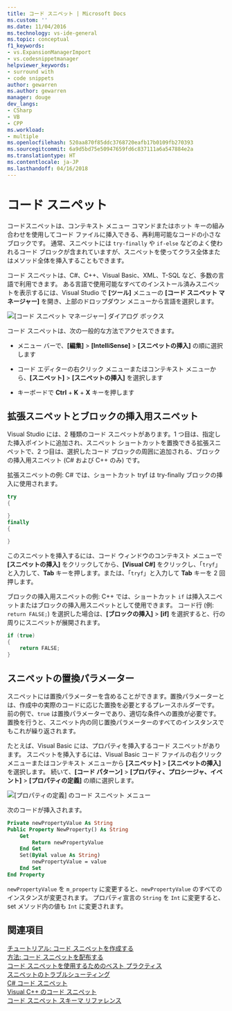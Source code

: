 ```yaml
---
title: コード スニペット | Microsoft Docs
ms.custom: ''
ms.date: 11/04/2016
ms.technology: vs-ide-general
ms.topic: conceptual
f1_keywords:
- vs.ExpansionManagerImport
- vs.codesnippetmanager
helpviewer_keywords:
- surround with
- code snippets
author: gewarren
ms.author: gewarren
manager: douge
dev_langs:
- CSharp
- VB
- CPP
ms.workload:
- multiple
ms.openlocfilehash: 520aa870f85ddc3768720eafb17b0109fb270393
ms.sourcegitcommit: 6a9d5bd75e50947659fd6c837111a6a547884e2a
ms.translationtype: HT
ms.contentlocale: ja-JP
ms.lasthandoff: 04/16/2018
---
```

# <a name="code-snippets"></a>コード スニペット

コードスニペットは、コンテキスト メニュー コマンドまたはホット キーの組み合わせを使用してコード ファイルに挿入できる、再利用可能なコードの小さなブロックです。 通常、スニペットには `try-finally` や `if-else` などのよく使われるコード ブロックが含まれていますが、スニペットを使ってクラス全体またはメソッド全体を挿入することもできます。

コード スニペットは、C#、C++、Visual Basic、XML、T-SQL など、多数の言語で利用できます。 ある言語で使用可能なすべてのインストール済みスニペットを表示するには、Visual Studio で **[ツール]** メニューの **[コード スニペット マネージャー]** を開き、上部のドロップダウン メニューから言語を選択します。

![[コード スニペット マネージャー] ダイアログ ボックス](media/code-snippets-manager.png)

コード スニペットは、次の一般的な方法でアクセスできます。

- メニュー バーで、**[編集]** > **[IntelliSense]** > **[スニペットの挿入]** の順に選択します

- コード エディターの右クリック メニューまたはコンテキスト メニューから、**[スニペット]** > **[スニペットの挿入]** を選択します

- キーボードで **Ctrl** + **K** + **X** キーを押します

## <a name="expansion-snippets-and-surround-with-snippets"></a>拡張スニペットとブロックの挿入用スニペット

Visual Studio には、2 種類のコード スニペットがあります。1 つ目は、指定した挿入ポイントに追加され、スニペット ショートカットを置換できる拡張スニペットで、2 つ目は、選択したコード ブロックの周囲に追加される、ブロックの挿入用スニペット (C# および C++ のみ) です。

拡張スニペットの例: C# では、ショートカット tryf は try-finally ブロックの挿入に使用されます。

```csharp
try
{

}
finally
{

}
```

このスニペットを挿入するには、コード ウィンドウのコンテキスト メニューで **[スニペットの挿入]** をクリックしてから、**[Visual C#]** をクリックし、「`tryf`」と入力して、**Tab** キーを押します。または、「`tryf`」と入力して **Tab** キーを 2 回押します。

ブロックの挿入用スニペットの例: C++ では、ショートカット `if` は挿入スニペットまたはブロックの挿入用スニペットとして使用できます。 コード行 (例: `return FALSE;`) を選択した場合は、**[ブロックの挿入]** > **[if]** を選択すると、行の周りにスニペットが展開されます。

```cpp
if (true)
{
    return FALSE;
}
```

## <a name="snippet-replacement-parameters"></a>スニペットの置換パラメーター

スニペットには置換パラメーターを含めることができます。置換パラメーターとは、作成中の実際のコードに応じた置換を必要とするプレースホルダーです。 前の例で、`true` は置換パラメーターであり、適切な条件への置換が必要です。 置換を行うと、スニペット内の同じ置換パラメーターのすべてのインスタンスでもこれが繰り返されます。

たとえば、Visual Basic には、プロパティを挿入するコード スニペットがあります。 スニペットを挿入するには、Visual Basic コード ファイルの右クリック メニューまたはコンテキスト メニューから **[スニペット]** > **[スニペットの挿入]** を選択します。 続いて、**[コード パターン]** > **[プロパティ、プロシージャ、イベント]** > **[プロパティの定義]** の順に選択します。

![[プロパティの定義] のコード スニペット メニュー](media/code-snippets-vb-property.png)

次のコードが挿入されます。

```vb
Private newPropertyValue As String
Public Property NewProperty() As String
    Get
        Return newPropertyValue
    End Get
    Set(ByVal value As String)
        newPropertyValue = value
    End Set
End Property
```

`newPropertyValue` を `m_property` に変更すると、`newPropertyValue` のすべてのインスタンスが変更されます。 プロパティ宣言の `String` を `Int` に変更すると、set メソッド内の値も `Int` に変更されます。

## <a name="see-also"></a>関連項目

[チュートリアル: コード スニペットを作成する](../ide/walkthrough-creating-a-code-snippet.md)  
[方法: コード スニペットを配布する](../ide/how-to-distribute-code-snippets.md)  
[コード スニペットを使用するためのベスト プラクティス](../ide/best-practices-for-using-code-snippets.md)  
[スニペットのトラブルシューティング](../ide/troubleshooting-snippets.md)  
[C# コード スニペット](../ide/visual-csharp-code-snippets.md)  
[Visual C++ のコード スニペット](../ide/visual-cpp-code-snippets.md)  
[コード スニペット スキーマ リファレンス](../ide/code-snippets-schema-reference.md)